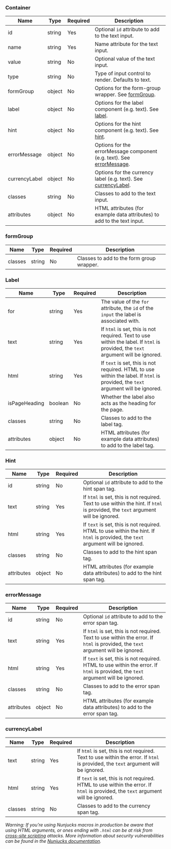### Container

| Name          | Type   | Required | Description                                                                            |
| ------------- | ------ | -------- | -------------------------------------------------------------------------------------- |
| id            | string | Yes      | Optional `id` attribute to add to the text input.                                      |
| name          | string | Yes      | Name attribute for the text input.                                                     |
| value         | string | No       | Optional value of the text input.                                                      |
| type          | string | No       | Type of input control to render. Defaults to text.                                     |
| formGroup     | object | No       | Options for the form-group wrapper. See [formGroup](#formgroup).                       |
| label         | object | No       | Options for the label component (e.g. text). See [label](#label).                      |
| hint          | object | No       | Options for the hint component (e.g. text). See [hint](#hint).                         |
| errorMessage  | object | No       | Options for the errorMessage component (e.g. text). See [errorMessage](#errormessage). |
| currencyLabel | object | No       | Options for the currency label (e.g. text). See [currencyLabel](#currencylabel).       |
| classes       | string | No       | Classes to add to the text input.                                                      |
| attributes    | object | No       | HTML attributes (for example data attributes) to add to the text input.                |

### formGroup

| Name    | Type   | Required | Description                               |
| ------- | ------ | -------- | ----------------------------------------- |
| classes | string | No       | Classes to add to the form group wrapper. |

### Label

| Name          | Type    | Required | Description                                                                                                                       |
| ------------- | ------- | -------- | --------------------------------------------------------------------------------------------------------------------------------- |
| for           | string  | Yes      | The value of the `for` attribute, the `id` of the `input` the label is associated with.                                           |
| text          | string  | Yes      | If `html` is set, this is not required. Text to use within the label. If `html` is provided, the `text` argument will be ignored. |
| html          | string  | Yes      | If `text` is set, this is not required. HTML to use within the label. If `html` is provided, the `text` argument will be ignored. |
| isPageHeading | boolean | No       | Whether the label also acts as the heading for the page.                                                                          |
| classes       | string  | No       | Classes to add to the label tag.                                                                                                  |
| attributes    | object  | No       | HTML attributes (for example data attributes) to add to the label tag.                                                            |

### Hint

| Name       | Type   | Required | Description                                                                                                                      |
| ---------- | ------ | -------- | -------------------------------------------------------------------------------------------------------------------------------- |
| id         | string | No       | Optional `id` attribute to add to the hint span tag.                                                                             |
| text       | string | Yes      | If `html` is set, this is not required. Text to use within the hint. If `html` is provided, the `text` argument will be ignored. |
| html       | string | Yes      | If `text` is set, this is not required. HTML to use within the hint. If `html` is provided, the `text` argument will be ignored. |
| classes    | string | No       | Classes to add to the hint span tag.                                                                                             |
| attributes | object | No       | HTML attributes (for example data attributes) to add to the hint span tag.                                                       |

### errorMessage

| Name       | Type   | Required | Description                                                                                                                       |
| ---------- | ------ | -------- | --------------------------------------------------------------------------------------------------------------------------------- |
| id         | string | No       | Optional `id` attribute to add to the error span tag.                                                                             |
| text       | string | Yes      | If `html` is set, this is not required. Text to use within the error. If `html` is provided, the `text` argument will be ignored. |
| html       | string | Yes      | If `text` is set, this is not required. HTML to use within the error. If `html` is provided, the `text` argument will be ignored. |
| classes    | string | No       | Classes to add to the error span tag.                                                                                             |
| attributes | object | No       | HTML attributes (for example data attributes) to add to the error span tag.                                                       |

### currencyLabel

| Name    | Type   | Required | Description                                                                                                                       |
| ------- | ------ | -------- | --------------------------------------------------------------------------------------------------------------------------------- |
| text    | string | Yes      | If `html` is set, this is not required. Text to use within the error. If `html` is provided, the `text` argument will be ignored. |
| html    | string | Yes      | If `text` is set, this is not required. HTML to use within the error. If `html` is provided, the `text` argument will be ignored. |
| classes | string | No       | Classes to add to the currency span tag.                                                                                          |

_Warning: If you’re using Nunjucks macros in production be aware that using HTML arguments, or ones ending with `.html` can be at risk from [cross-site scripting](https://en.wikipedia.org/wiki/Cross-site_scripting) attacks. More information about security vulnerabilities can be found in the [Nunjucks documentation](https://mozilla.github.io/nunjucks/api.html#user-defined-templates-warning)._
